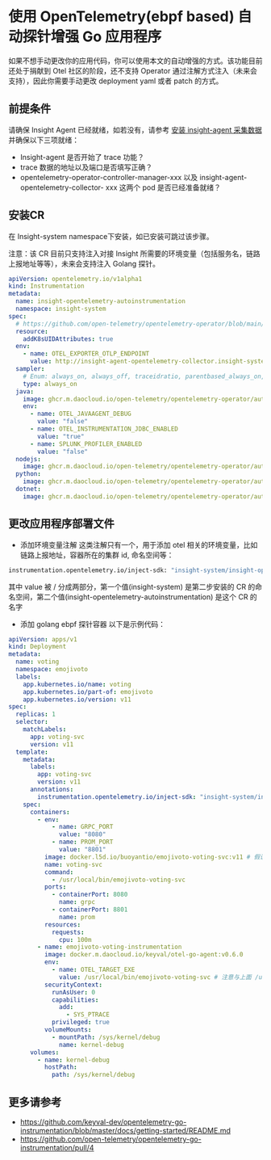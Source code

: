 # 使用 OpenTelemetry(ebpf based) 自动探针增强 Go 应用程序
如果不想手动更改你的应用代码，你可以使用本文的自动增强的方式。该功能目前还处于捐献到 Otel 社区的阶段，还不支持 Operator 通过注解方式注入（未来会支持），因此你需要手动更改 deployment yaml 或者 patch 的方式。

## 前提条件
请确保 Insight Agent 已经就绪，如若没有，请参考 [安装 insight-agent 采集数据](../installagent.md) 并确保以下三项就绪：
- Insight-agent 是否开始了 trace 功能？
- trace 数据的地址以及端口是否填写正确？
- opentelemetry-operator-controller-manager-xxx 以及 insight-agent-opentelemetry-collector- xxx 这两个 pod 是否已经准备就绪？

## 安装CR
在 Insight-system namespace下安装，如已安装可跳过该步骤。

注意：该 CR 目前只支持注入对接 Insight 所需要的环境变量（包括服务名，链路上报地址等等），未来会支持注入 Golang 探针。

```yaml
apiVersion: opentelemetry.io/v1alpha1
kind: Instrumentation
metadata:
  name: insight-opentelemetry-autoinstrumentation
  namespace: insight-system
spec:
  # https://github.com/open-telemetry/opentelemetry-operator/blob/main/docs/api.md#instrumentationspecresource
  resource:
    addK8sUIDAttributes: true
  env:
    - name: OTEL_EXPORTER_OTLP_ENDPOINT
      value: http://insight-agent-opentelemetry-collector.insight-system.svc.cluster.local:4317
  sampler:
    # Enum: always_on, always_off, traceidratio, parentbased_always_on, parentbased_always_off, parentbased_traceidratio, jaeger_remote, xray
    type: always_on
  java:
    image: ghcr.m.daocloud.io/open-telemetry/opentelemetry-operator/autoinstrumentation-java:1.17.0
    env:
      - name: OTEL_JAVAAGENT_DEBUG
        value: "false"
      - name: OTEL_INSTRUMENTATION_JDBC_ENABLED
        value: "true"
      - name: SPLUNK_PROFILER_ENABLED
        value: "false"
  nodejs:
    image: ghcr.m.daocloud.io/open-telemetry/opentelemetry-operator/autoinstrumentation-nodejs:0.31.0
  python:
    image: ghcr.m.daocloud.io/open-telemetry/opentelemetry-operator/autoinstrumentation-python:0.34b0
  dotnet:
    image: ghcr.m.daocloud.io/open-telemetry/opentelemetry-operator/autoinstrumentation-dotnet:0.3.1-beta.1
```

## 更改应用程序部署文件
- 添加环境变量注解
这类注解只有一个，用于添加 otel 相关的环境变量，比如链路上报地址，容器所在的集群 id, 命名空间等：
```bash
instrumentation.opentelemetry.io/inject-sdk: "insight-system/insight-opentelemetry-autoinstrumentation"
```

其中 value 被 / 分成两部分，第一个值(insight-system) 是第二步安装的 CR 的命名空间，第二个值(insight-opentelemetry-autoinstrumentation) 是这个 CR 的名字
- 添加 golang ebpf 探针容器
以下是示例代码：
```yaml
apiVersion: apps/v1
kind: Deployment
metadata:
  name: voting
  namespace: emojivoto
  labels:
    app.kubernetes.io/name: voting
    app.kubernetes.io/part-of: emojivoto
    app.kubernetes.io/version: v11
spec:
  replicas: 1
  selector:
    matchLabels:
      app: voting-svc
      version: v11
  template:
    metadata:
      labels:
        app: voting-svc
        version: v11
      annotations:
        instrumentation.opentelemetry.io/inject-sdk: "insight-system/insight-opentelemetry-autoinstrumentation" # 👈
    spec:
      containers:
        - env:
            - name: GRPC_PORT
              value: "8080"
            - name: PROM_PORT
              value: "8801"
          image: docker.l5d.io/buoyantio/emojivoto-voting-svc:v11 # 假设这是你的 Golang 应用程序
          name: voting-svc
          command:
            - /usr/local/bin/emojivoto-voting-svc
          ports:
            - containerPort: 8080
              name: grpc
            - containerPort: 8801
              name: prom
          resources:
            requests:
              cpu: 100m
        - name: emojivoto-voting-instrumentation
          image: docker.m.daocloud.io/keyval/otel-go-agent:v0.6.0
          env:
            - name: OTEL_TARGET_EXE
              value: /usr/local/bin/emojivoto-voting-svc # 注意与上面 /usr/local/bin/emojivoto-voting-svc 保持一致
          securityContext:
            runAsUser: 0
            capabilities:
              add:
                - SYS_PTRACE
            privileged: true
          volumeMounts:
            - mountPath: /sys/kernel/debug
              name: kernel-debug
      volumes:
        - name: kernel-debug
          hostPath:
            path: /sys/kernel/debug
```

## 更多请参考
- https://github.com/keyval-dev/opentelemetry-go-instrumentation/blob/master/docs/getting-started/README.md
- https://github.com/open-telemetry/opentelemetry-go-instrumentation/pull/4
